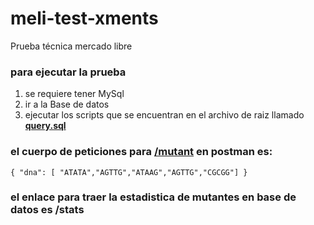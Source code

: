 # meli-test-xments
Prueba técnica mercado libre

### para ejecutar la prueba
1. se requiere tener MySql
2. ir a la Base de datos 
3. ejecutar los scripts que se encuentran en el archivo de raiz llamado **[query.sql]()**

### el cuerpo de peticiones para **[/mutant](http://localhost:9500/mutant)** en postman es:
`{
"dna": [
"ATATA","AGTTG","ATAAG","AGTTG","CGCGG"]
}`

### el enlace para traer la estadistica de mutantes en base de datos es /stats

